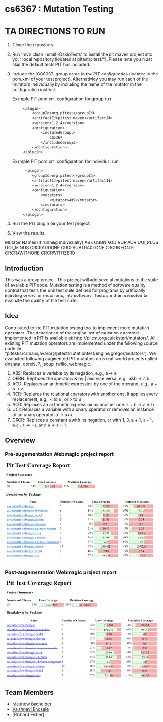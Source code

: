 # cs6367 : Mutation Testing 


# TA DIRECTIONS TO RUN
1. Clone the repository.
2. Run 'mvn clean install -DskipTests' to install the pit maven project into your local repository (located at pitest/pitest/*). Please      note you must skip the default tests PIT has included. 
3. Include the 'CS6367' group name in the PIT configuration (located in the pom.xml of your test project). Alternativley you may run each    of the mutators individually by including the name of the mutator in the configuration instead.

    Example PIT pom.xml configuration for group run
    
            <plugin>
                <groupId>org.pitest</groupId>
                <artifactId>pitest-maven</artifactId>
                <version>1.2.4</version>
                <configuration>
                    <includedGroups>
                        CS6367
                    </includedGroups>
                </configuration>
            </plugin>

   Example PIT pom.xml configuration for individual run
   
             <plugin>
                <groupId>org.pitest</groupId>
                <artifactId>pitest-maven</artifactId>
                <version>1.2.4</version>
                <configuration>
                    <mutators>
                        <mutator>ABS</mutator>
                    </mutators>
                </configuration>
            </plugin>


4. Run the PIT plugin on your test project.
5. View the results.


Mutator Names (if running individually)
ABS
OBBN
AOD
ROR
AOR
UOI_PLUS
UOI_MINUS
CRCRADDONE
CRCRSUBTRACTONE
CRCRNEGATE
CRCRAWITHONE
CRCRWITHZERO






## Introduction
This was a group project. This project will add several mutations to the suite of available PIT code. Mutation testing is a method of software quality control that tests the unit test suite defined for programs by artificially injecting errors, or mutations, into software. Tests are then executed to evaluate the quality of the test suite.  

## Idea
Contributed	to the PIT mutation testing tool to implement more mutation operators. The description of the original set of mutation	operators	implemented	in PIT	is available	at:	http://pitest.org/quickstart/mutators/.	All	existing PIT mutation	operators	are	implemented	under	the	following source code	dir: “pitest/src/main/java/org/pitest/mutationtest/engine/gregor/mutators”). 
We	evaluated	following	augmented	PIT mutators on	5 real-world projects called dnsjava, coreNLP, jsoup, twilio, webmagic.  
1. ABS: Replaces a variable	by its negation,	e.g.,	a -> a	
2. OBBN: Replaces	the	operators	&	by	|	and	vice	versa,	e.g., a&b	-> a|b	
3. AOD: Replaces an	arithmetic expression	by one of	the	operand,	e.g., a	+	b	-> a	
4. ROR: Replaces the relational operators	with another one. It	applies	every	replacement,	e.g., <	to ≥, or > to ≤	
5. AOR: Replaces an	arithmetic expression	by another one.	a	+	b	-> a ∗ b	
6. UOI: Replaces a variable	with a unary operator or removes an instance of	an unary operator.	a	-> a++	
7. CRCR: Replaces	a	constant a with	its	negation,	or with	1, 0, a +	1, a – 1,	e.g.,	a -> −a,	and	a -> a − 1.

## Overview
### Pre-augementation Webmagic project report

![Pre-augementation Webmagic project report](/webmagic1.png)

### Post-augementation Webmagic project report

![Post-augementation Webmagic project report](/webmagic2.png)

## Team Members
* [Matthew Bachelder](https://www.linkedin.com/in/matthew-bachelder/)
* [Vaishnavi Bhosale](https://www.linkedin.com/in/vaishnavi-bhosale/)
* [Richard Fisher]
